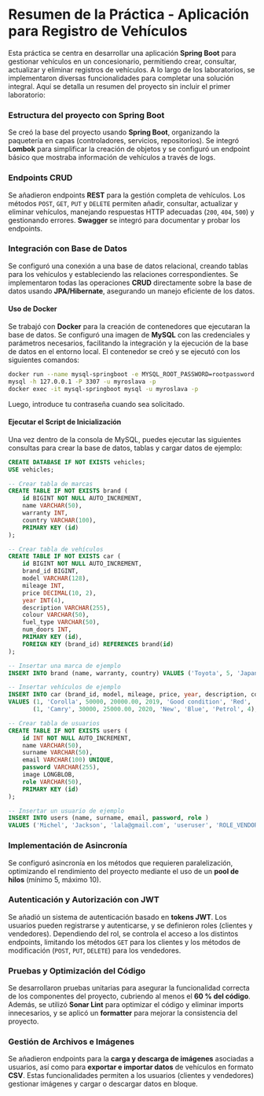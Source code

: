 # Resumen de la Práctica - Aplicación para Registro de Vehículos

Esta práctica se centra en desarrollar una aplicación **Spring Boot** para gestionar vehículos en un concesionario, permitiendo crear, consultar, actualizar y eliminar registros de vehículos. A lo largo de los laboratorios, se implementaron diversas funcionalidades para completar una solución integral. Aquí se detalla un resumen del proyecto sin incluir el primer laboratorio:

### Estructura del proyecto con Spring Boot
Se creó la base del proyecto usando **Spring Boot**, organizando la paquetería en capas (controladores, servicios, repositorios). Se integró **Lombok** para simplificar la creación de objetos y se configuró un endpoint básico que mostraba información de vehículos a través de logs.

### Endpoints CRUD
Se añadieron endpoints **REST** para la gestión completa de vehículos. Los métodos `POST`, `GET`, `PUT` y `DELETE` permiten añadir, consultar, actualizar y eliminar vehículos, manejando respuestas HTTP adecuadas (`200`, `404`, `500`) y gestionando errores. **Swagger** se integró para documentar y probar los endpoints.

### Integración con Base de Datos
Se configuró una conexión a una base de datos relacional, creando tablas para los vehículos y estableciendo las relaciones correspondientes. Se implementaron todas las operaciones **CRUD** directamente sobre la base de datos usando **JPA/Hibernate**, asegurando un manejo eficiente de los datos.

#### Uso de Docker
Se trabajó con **Docker** para la creación de contenedores que ejecutaran la base de datos. Se configuró una imagen de **MySQL** con las credenciales y parámetros necesarios, facilitando la integración y la ejecución de la base de datos en el entorno local. El contenedor se creó y se ejecutó con los siguientes comandos:

```bash
docker run --name mysql-springboot -e MYSQL_ROOT_PASSWORD=rootpassword -e MYSQL_DATABASE=test -e MYSQL_USER=myroslava -e MYSQL_PASSWORD=password -p 3307:3306 -d mysql
mysql -h 127.0.0.1 -P 3307 -u myroslava -p
docker exec -it mysql-springboot mysql -u myroslava -p
```

Luego, introduce tu contraseña cuando sea solicitado.

#### Ejecutar el Script de Inicialización

Una vez dentro de la consola de MySQL, puedes ejecutar las siguientes consultas para crear la base de datos, tablas y cargar datos de ejemplo:

```sql
CREATE DATABASE IF NOT EXISTS vehicles;
USE vehicles;

-- Crear tabla de marcas
CREATE TABLE IF NOT EXISTS brand (
    id BIGINT NOT NULL AUTO_INCREMENT,
    name VARCHAR(50),
    warranty INT,
    country VARCHAR(100),
    PRIMARY KEY (id)
);

-- Crear tabla de vehículos
CREATE TABLE IF NOT EXISTS car (
    id BIGINT NOT NULL AUTO_INCREMENT,
    brand_id BIGINT,
    model VARCHAR(128),
    mileage INT,
    price DECIMAL(10, 2),
    year INT(4),
    description VARCHAR(255),
    colour VARCHAR(50),
    fuel_type VARCHAR(50),
    num_doors INT,
    PRIMARY KEY (id),
    FOREIGN KEY (brand_id) REFERENCES brand(id)
);

-- Insertar una marca de ejemplo
INSERT INTO brand (name, warranty, country) VALUES ('Toyota', 5, 'Japan');

-- Insertar vehículos de ejemplo
INSERT INTO car (brand_id, model, mileage, price, year, description, colour, fuel_type, num_doors) 
VALUES (1, 'Corolla', 50000, 20000.00, 2019, 'Good condition', 'Red', 'Petrol', 4),
       (1, 'Camry', 30000, 25000.00, 2020, 'New', 'Blue', 'Petrol', 4);

-- Crear tabla de usuarios
CREATE TABLE IF NOT EXISTS users (
    id INT NOT NULL AUTO_INCREMENT,
    name VARCHAR(50),
    surname VARCHAR(50),
    email VARCHAR(100) UNIQUE,
    password VARCHAR(255),
    image LONGBLOB,
    role VARCHAR(50),
    PRIMARY KEY (id)
);

-- Insertar un usuario de ejemplo
INSERT INTO users (name, surname, email, password, role ) 
VALUES ('Michel', 'Jackson', 'lala@gmail.com', 'useruser', 'ROLE_VENDOR');
````

### Implementación de Asincronía
Se configuró asincronía en los métodos que requieren paralelización, optimizando el rendimiento del proyecto mediante el uso de un **pool de hilos** (mínimo 5, máximo 10).

### Autenticación y Autorización con JWT
Se añadió un sistema de autenticación basado en **tokens JWT**. Los usuarios pueden registrarse y autenticarse, y se definieron roles (clientes y vendedores). Dependiendo del rol, se controla el acceso a los distintos endpoints, limitando los métodos `GET` para los clientes y los métodos de modificación (`POST`, `PUT`, `DELETE`) para los vendedores.

### Pruebas y Optimización del Código
Se desarrollaron pruebas unitarias para asegurar la funcionalidad correcta de los componentes del proyecto, cubriendo al menos el **60 % del código**. Además, se utilizó **Sonar Lint** para optimizar el código y eliminar imports innecesarios, y se aplicó un **formatter** para mejorar la consistencia del proyecto.

### Gestión de Archivos e Imágenes
Se añadieron endpoints para la **carga y descarga de imágenes** asociadas a usuarios, así como para **exportar e importar datos** de vehículos en formato **CSV**. Estas funcionalidades permiten a los usuarios (clientes y vendedores) gestionar imágenes y cargar o descargar datos en bloque.


